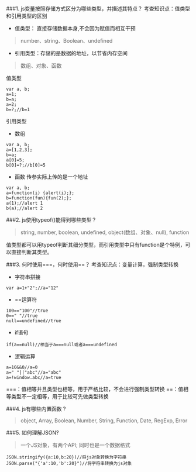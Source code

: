 ###1.  js变量按照存储方式区分为哪些类型，并描述其特点？
考查知识点：值类型和引用类型的区别
- 值类型： 直接存储数据本身,不会因为赋值而相互干预
>number、string、Boolean、undefined
- 引用类型：存储的是数据的地址，以节省内存空间
>数组、对象、函数

值类型

```
var a, b;
a=1;
b=a;
a=2;
b=?;//b=1
```
引用类型
- 数组
```
var a, b;
a=[1,2,3];
b=a;
a[0]=5;
b[0]=?;//b[0]=5
```
- 函数
传参实际上传的是一个地址
```
var a, b;
a=function(i) {alert(i);};
b=function(fun){fun(2);};
a(1);//alert 1
b(a);//alert 2
```

###2. js使用typeof()能得到哪些类型？
>string, number, boolean, undefined, object(数组、对象、null), function

值类型都可以用typeof判断其细分类型，而引用类型中只有function是个特例，可以直接判断其类型。

###3. 何时使用===，何时使用==？
考查知识点：变量计算，强制类型转换
- 字符串拼接
```
var a=1+"2";//a="12"
```
- ==运算符
```
100=="100"//true
0==" "//true
null==undefined//true
```
- if语句
```
if(a==null)//相当于a===null或者a===undefined
```
- 逻辑运算
```
a=10&&0//a=0
a=" "||"abc"//a="abc"
a=!window.abc//a=true
```
===：值相等并且类型也相等，用于严格比较，不会进行强制类型转换
==：值相等类型不一定相等，用于比较可先做类型转换

###4. js有哪些内置函数？
>object, Array, Boolean, Number, String, Function, Date, RegExp, Error

###5. 如何理解JSON?
>一个JS对象，有两个API; 同时也是一个数据格式

```
JSON.stringify({a:10,b:20})//将js对象转换为字符串
JSON.parse("{'a':10,'b':20}")//将字符串转换为js对象
```